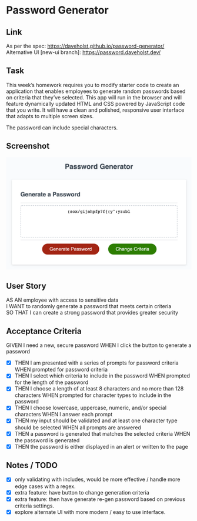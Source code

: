 # Password Generator

## Link

As per the spec: https://daveholst.github.io/password-generator/
Alternative UI [new-ui branch]: https://password.daveholst.dev/

## Task

This week’s homework requires you to modify starter code to create an application that enables employees to generate random passwords based on criteria that they’ve selected. This app will run in the browser and will feature dynamically updated HTML and CSS powered by JavaScript code that you write. It will have a clean and polished, responsive user interface that adapts to multiple screen sizes.

The password can include special characters.

## Screenshot

![application screenshot](./assets/screen-shot.png)

## User Story

AS AN employee with access to sensitive data\
I WANT to randomly generate a password that meets certain criteria\
SO THAT I can create a strong password that provides greater security

## Acceptance Criteria

GIVEN I need a new, secure password
WHEN I click the button to generate a password

- [x] THEN I am presented with a series of prompts for password criteria
      WHEN prompted for password criteria
- [x] THEN I select which criteria to include in the password
      WHEN prompted for the length of the password
- [x] THEN I choose a length of at least 8 characters and no more than 128 characters
      WHEN prompted for character types to include in the password
- [x] THEN I choose lowercase, uppercase, numeric, and/or special characters
      WHEN I answer each prompt
- [x] THEN my input should be validated and at least one character type should be selected
      WHEN all prompts are answered
- [x] THEN a password is generated that matches the selected criteria
      WHEN the password is generated
- [x] THEN the password is either displayed in an alert or written to the page

## Notes / TODO

- [x] only validating with includes, would be more effective / handle more edge cases with a regex.
- [x] extra feature: have button to change generation criteria
- [x] extra feature: then have generate re-gen password based on previous criteria settings.
- [x] explore alternate UI with more modern / easy to use interface.
